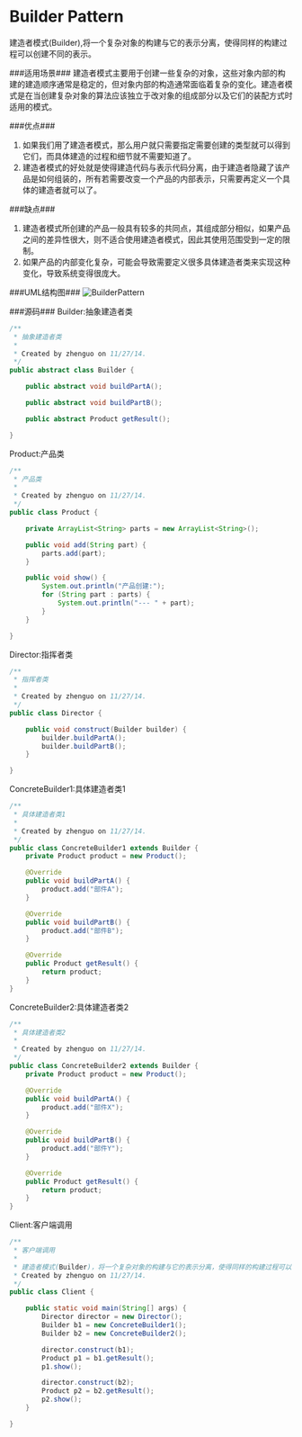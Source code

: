 Builder Pattern
===============

  建造者模式(Builder),将一个复杂对象的构建与它的表示分离，使得同样的构建过程可以创建不同的表示。
  
###适用场景###
  建造者模式主要用于创建一些复杂的对象，这些对象内部的构建的建造顺序通常是稳定的，但对象内部的构造通常面临着复杂的变化。建造者模式是在当创建复杂对象的算法应该独立于改对象的组成部分以及它们的装配方式时适用的模式。
  
###优点###
1. 如果我们用了建造者模式，那么用户就只需要指定需要创建的类型就可以得到它们，而具体建造的过程和细节就不需要知道了。
2. 建造者模式的好处就是使得建造代码与表示代码分离，由于建造者隐藏了该产品是如何组装的，所有若需要改变一个产品的内部表示，只需要再定义一个具体的建造者就可以了。
  
###缺点###
1. 建造者模式所创建的产品一般具有较多的共同点，其组成部分相似，如果产品之间的差异性很大，则不适合使用建造者模式，因此其使用范围受到一定的限制。
2. 如果产品的内部变化复杂，可能会导致需要定义很多具体建造者类来实现这种变化，导致系统变得很庞大。

###UML结构图###
![BuilderPattern](https://94275.cn/imgs/post/BuilderPattern.png)

###源码###
Builder:抽象建造者类
```java
/**
 * 抽象建造者类
 *
 * Created by zhenguo on 11/27/14.
 */
public abstract class Builder {

    public abstract void buildPartA();

    public abstract void buildPartB();

    public abstract Product getResult();

}
```
Product:产品类
```java
/**
 * 产品类
 *
 * Created by zhenguo on 11/27/14.
 */
public class Product {

    private ArrayList<String> parts = new ArrayList<String>();

    public void add(String part) {
        parts.add(part);
    }

    public void show() {
        System.out.println("产品创建:");
        for (String part : parts) {
            System.out.println("--- " + part);
        }
    }

}
```
Director:指挥者类
```java
/**
 * 指挥者类
 *
 * Created by zhenguo on 11/27/14.
 */
public class Director {

    public void construct(Builder builder) {
        builder.buildPartA();
        builder.buildPartB();
    }

}
```
ConcreteBuilder1:具体建造者类1
```java
/**
 * 具体建造者类1
 *
 * Created by zhenguo on 11/27/14.
 */
public class ConcreteBuilder1 extends Builder {
    private Product product = new Product();

    @Override
    public void buildPartA() {
        product.add("部件A");
    }

    @Override
    public void buildPartB() {
        product.add("部件B");
    }

    @Override
    public Product getResult() {
        return product;
    }
}
```
ConcreteBuilder2:具体建造者类2
```java
/**
 * 具体建造者类2
 *
 * Created by zhenguo on 11/27/14.
 */
public class ConcreteBuilder2 extends Builder {
    private Product product = new Product();

    @Override
    public void buildPartA() {
        product.add("部件X");
    }

    @Override
    public void buildPartB() {
        product.add("部件Y");
    }

    @Override
    public Product getResult() {
        return product;
    }
}
```
Client:客户端调用
```java
/**
 * 客户端调用
 *
 * 建造者模式(Builder)，将一个复杂对象的构建与它的表示分离，使得同样的构建过程可以创建不同的表示。
 * Created by zhenguo on 11/27/14.
 */
public class Client {

    public static void main(String[] args) {
        Director director = new Director();
        Builder b1 = new ConcreteBuilder1();
        Builder b2 = new ConcreteBuilder2();

        director.construct(b1);
        Product p1 = b1.getResult();
        p1.show();

        director.construct(b2);
        Product p2 = b2.getResult();
        p2.show();
    }

}
```

  
